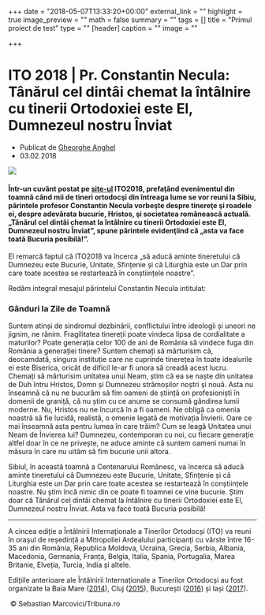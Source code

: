 +++
date = "2018-05-07T13:33:20+00:00"
external_link = ""
highlight = true
image_preview = ""
math = false
summary = ""
tags = []
title = "Primul proiect de test"
type = ""
[header]
caption = ""
image = ""

+++
# **ITO 2018 | Pr. Constantin Necula: Tânărul cel dintâi chemat la întâlnire cu tinerii Ortodoxiei este El, Dumnezeul nostru Înviat**

* Publicat de [Gheorghe Anghel](http://basilica.ro/author/gheorghe/)
* 03.02.2018

![](http://basilica.ro/wp-content/uploads/2018/02/2017_04_12_1_interviu-pr-constantin-necula-la-spovedanie-oamenii-vin-intr-un-loc-in-care-sa-si-atarne-mastile-de-un-cui-care-nu-tradeaza_19830.x71918.jpg)

#### Într-un cuvânt postat pe [site-ul](http://www.ito2018.ro/ganduri-la-zile-de-toamna/) ITO2018, prefaţând evenimentul din toamnă când mii de tineri ortodocşi din întreaga lume se vor reuni la Sibiu, părintele profesor Constantin Necula vorbeşte despre tinereţe şi roadele ei, despre adevărata bucurie, Hristos, şi societatea românească actuală. „Tânărul cel dintâi chemat la întâlnire cu tinerii Ortodoxiei este El, Dumnezeul nostru Înviat”, spune părintele evidenţiind că „asta va face toată Bucuria posibilă!”.

El remarcă faptul că ITO2018 va încerca „să aducă aminte tineretului că Dumnezeu este Bucurie, Unitate, Sfințenie și că Liturghia este un Dar prin care toate acestea se restartează în conștiințele noastre”.

Redăm integral mesajul părintelui Constantin Necula intitulat:

### **Gânduri la Zile de Toamnă**

Suntem atinși de sindromul dezbinării, conflictului între ideologii și uneori ne jignim, ne rănim. Fragilitatea tinereții poate vindeca lipsa de cordialitate a maturilor? Poate generația celor 100 de ani de România să vindece fuga din România a generației tinere? Suntem chemați să mărturisim că, deocamdată, singura instituție care ne cuprinde tinerețea în toate idealurile ei este Biserica, oricât de dificil le-ar fi unora să creadă acest lucru. Chemați să mărturisim unitatea unui Neam, știm că ea se naște din unitatea de Duh întru Hristos, Domn și Dumnezeu strămoșilor noștri și nouă. Asta nu înseamnă că nu ne bucurăm să fim oameni de știință ori profesioniști în domenii de graniță, că nu știm cu ce anume se consumă gândirea lumii moderne. Nu, Hristos nu ne încurcă în a fi oameni. Ne obligă ca omenia noastră să fie lucidă, realistă, o omenie legată de motivația Învierii. Oare ce mai înseamnă asta pentru lumea în care trăim? Cum se leagă Unitatea unui Neam de Învierea lui? Dumnezeu, contemporan cu noi, cu fiecare generație altfel doar în ce ne privește, ne aduce aminte că suntem oameni numai în măsura în care nu uităm să fim bucurie unii altora.

Sibiul, în această toamnă a Centenarului Românesc, va încerca să aducă aminte tineretului că Dumnezeu este Bucurie, Unitate, Sfințenie și că Liturghia este un Dar prin care toate acestea se restartează în conștiințele noastre. Nu știm încă nimic din ce poate fi toamnei ce vine bucurie. Știm doar că Tânărul cel dintâi chemat la întâlnire cu tinerii Ortodoxiei este El, Dumnezeul nostru Înviat. Asta va face toată Bucuria posibilă!

---

A cincea ediție a Întâlnirii Internaționale a Tinerilor Ortodocși (ITO) va reuni în orașul de reședință a Mitropoliei Ardealului participanți cu vârste între 16-35 ani din România, Republica Moldova, Ucraina, Grecia, Serbia, Albania, Macedonia, Germania, Franța, Belgia, Italia, Spania, Portugalia, Marea Britanie, Elveția, Turcia, India și altele.

Edițiile anterioare ale Întâlnirii Internaționale a Tinerilor Ortodocși au fost organizate la Baia Mare ([2014](http://basilica.ro/reuniunea-nationala-a-tinerilor-ortodocsi-de-la-baia-mare-2/)), Cluj ([2015](http://basilica.ro/patriarhul-romaniei-a-oficiat-sfanta-liturghie-la-cluj-napoca/)), București ([2016](http://basilica.ro/ito-2016-evenimentul-care-a-adunat-tinerii-crestin-ortodocsi-din-toata-lumea/)) și Iași ([2017](http://basilica.ro/ito-2017-peste-6000-de-participanti-la-marsul-tineretii/)).

 © Sebastian Marcovici/Tribuna.ro